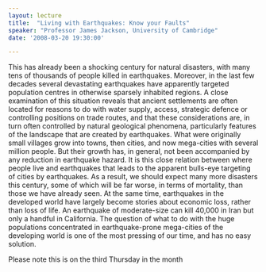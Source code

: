 ```yaml
---
layout: lecture
title:  "Living with Earthquakes: Know your Faults"
speaker: "Professor James Jackson, University of Cambridge"
date: '2008-03-20 19:30:00'

---
```

This has already been a shocking century for natural disasters, with many tens of thousands of people killed in earthquakes. Moreover, in the last few decades several devastating earthquakes have apparently targeted population centres in otherwise sparsely inhabited regions. A close examination of this situation reveals that ancient settlements are often located for reasons to do with water supply, access, strategic defence or controlling positions on trade routes, and that these considerations are, in turn often controlled by natural geological phenomena, particularly features of the landscape that are created by earthquakes. What were originally small villages grow into towns, then cities, and now mega-cities with several million people. But their growth has, in general, not been accompanied by any reduction in earthquake hazard. It is this close relation between where people live and earthquakes that leads to the apparent bulls-eye targeting of cities by earthquakes. As a result, we should expect many more disasters this century, some of which will be far worse, in terms of mortality, than those we have already seen. At the same time, earthquakes in the developed world have largely become stories about economic loss, rather than loss of life. An earthquake of moderate-size can kill 40,000 in Iran but only a handful in California. The question of what to do with the huge populations concentrated in earthquake-prone mega-cities of the developing world is one of the most pressing of our time, and has no easy solution.

Please note this is on the third Thursday in the month
